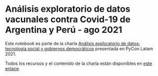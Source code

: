 # Análisis exploratorio de datos vacunales contra Covid-19 de Argentina y Perú - ago 2021

Este *notebook* es parte de la charla [Análisis exploratorio de datos: tecnología social y gobiernos democráticos](https://www.pylatam.org/horario-completo/talk19/) presentada en PyCon Latam 2021.

Todos los recursos y el contenido de la charla están disponíbles en [este enlace](https://cecivieira.com/es/analisis-exploratorio-de-datos-tecnologia-social-y-gobiernos-democraticos/).